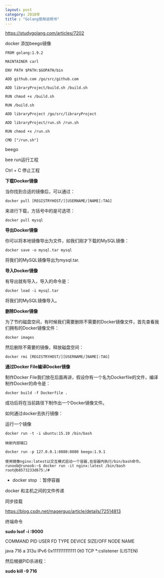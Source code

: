 ```yaml
---
layout: post
category: 2018年
title : "Golang使用说明书"
---
```


https://studygolang.com/articles/7202



docker 添加beego镜像



```
FROM golang:1.9.2

MAINTAINER carl 

ENV PATH $PATH:$GOPATH/bin

ADD github.com /go/src/github.com

ADD libraryProject/build.sh /build.sh

RUN chmod +x /build.sh

RUN /build.sh 

ADD libraryProject /go/src/libraryProject

ADD libraryProject/run.sh /run.sh

RUN chmod +x /run.sh

CMD ["/run.sh"]
```

beego

bee run运行工程

Ctrl + C 停止工程



**下载Docker镜像**

当你找到合适的镜像后，可以通过：

`docker pull [REGISTRYHOST/][USERNAME/]NAME[:TAG]`

来进行下载，方括号中的是可选项：

`docker pull mysql`

**导出Docker镜像**

你可以将本地镜像导出为文件，如我们刚才下载的MySQL镜像：

`docker save -o mysql.tar mysql`

将我们的MySQL镜像导出为mysql.tar.

**导入Docker镜像**

有导出就有导入，导入的命令是：

`docker load -i mysql.tar`

将我们的MySQL镜像导入。

**删除Docker镜像**

为了节约磁盘空间，有时候我们需要删除不需要的Docker镜像文件，首先查看我们拥有的Docker镜像文件：

`docker images`

然后删除不需要的镜像，释放磁盘空间：

`docker rmi [REGISTRYHOST/][USERNAME/]NAME[:TAG]`

**通过Docker File编译Docker镜像**

制作Docker File我们放在后面再讲，假设你有一个名为Dockerfile的文件，编译制作Docker的命令是：

`docker build -f Dockerfile .`

成功后将在当前路径下制作出一个Docker镜像文件。



如何通过docker去执行镜像：

运行一个镜像

```
docker run -t -i ubuntu:15.10 /bin/bash

映射内部端口

docker run -p 127.0.0.1:8080:8080 beego:1.9.1

使用镜像nginx:latest以交互模式启动一个容器,在容器内执行/bin/bash命令。
runoob@runoob:~$ docker run -it nginx:latest /bin/bash
root@b8573233d675:/# 

```

- docker stop <name>：暂停容器



docker 和主机之间的文件传递

同步挂载

https://blog.csdn.net/magerguo/article/details/72514813



终端命令

**sudo lsof -i :9000**

COMMAND   PID    USER   FD      TYPE             DEVICE                      SIZE/OFF      NODE       NAME

java              716      a           313u   IPv6               0x1111111111111     0t0                    TCP        *:cslistener (LISTEN)

然后根据PID杀进程：

**sudo kill -9 716**